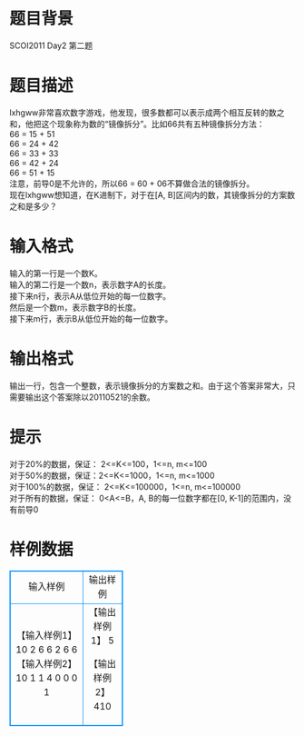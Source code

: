 # 

 
 # 题目背景 
SCOI2011&nbsp;Day2&nbsp;第二题 

 
 # 题目描述 
lxhgww非常喜欢数字游戏，他发现，很多数都可以表示成两个相互反转的数之和，他把这个现象称为数的“镜像拆分”。比如66共有五种镜像拆分方法：<BR>66&nbsp;=&nbsp;15&nbsp;+&nbsp;51<BR>66&nbsp;=&nbsp;24&nbsp;+&nbsp;42<BR>66&nbsp;=&nbsp;33&nbsp;+&nbsp;33<BR>66&nbsp;=&nbsp;42&nbsp;+&nbsp;24<BR>66&nbsp;=&nbsp;51&nbsp;+&nbsp;15<BR>注意，前导0是不允许的，所以66&nbsp;=&nbsp;60&nbsp;+&nbsp;06不算做合法的镜像拆分。<BR>现在lxhgww想知道，在K进制下，对于在[A,&nbsp;B]区间内的数，其镜像拆分的方案数之和是多少？<BR> 

 
 # 输入格式 
输入的第一行是一个数K。<BR>输入的第二行是一个数n，表示数字A的长度。<BR>接下来n行，表示A从低位开始的每一位数字。<BR>然后是一个数m，表示数字B的长度。<BR>接下来m行，表示B从低位开始的每一位数字。 

 
 # 输出格式 
输出一行，包含一个整数，表示镜像拆分的方案数之和。由于这个答案非常大，只需要输出这个答案除以20110521的余数。 

 
 # 提示 
对于20%的数据，保证：&nbsp;2&lt;=K&lt;=100，1&lt;=n,&nbsp;m&lt;=100<BR>对于50%的数据，保证：2&lt;=K&lt;=1000，1&lt;=n,&nbsp;m&lt;=1000<BR>对于100%的数据，保证：&nbsp;2&lt;=K&lt;=100000，1&lt;=n,&nbsp;m&lt;=100000<BR>对于所有的数据，保证：&nbsp;0&lt;A&lt;=B，A,&nbsp;B的每一位数字都在[0,&nbsp;K-1]的范围内，没有前导0<BR> 
# 样例数据
<style>
        table,table tr th, table tr td { border:1px solid #0094ff; }
        table { width: 200px; min-height: 25px; line-height: 25px; text-align: center; border-collapse: collapse;}   
    </style>
<table>
	<tr>
		<td>输入样例</td>
		<td>输出样例</td>
	</tr>
<tr><td>【输入样例1】
10
2
6
6
2
6
6
【输入样例2】
10
1
1
4
0
0
0
1
</td><td>【输出样例1】
5

【输出样例2】
410
</td></tr></table>

